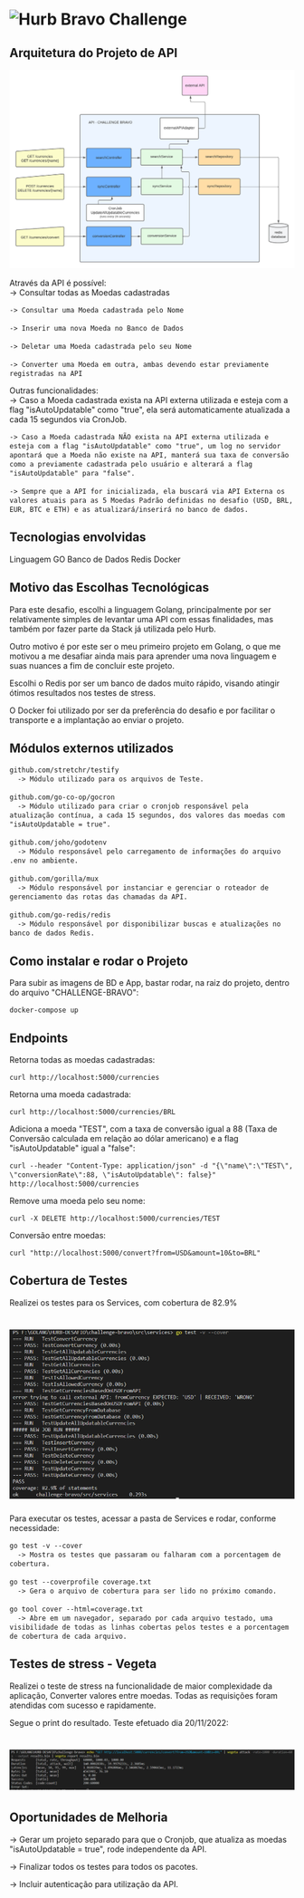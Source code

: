 # <img src="https://avatars1.githubusercontent.com/u/7063040?v=4&s=200.jpg" alt="Hurb" width="24" /> Bravo Challenge

## Arquitetura do Projeto de API
  <img src="HURB - DESAFIO BRAVO.png" alt="architecture_desafio-bravo"/> 

  Através da API é possível:<br>
    -> Consultar todas as Moedas cadastradas

    -> Consultar uma Moeda cadastrada pelo Nome

    -> Inserir uma nova Moeda no Banco de Dados

    -> Deletar uma Moeda cadastrada pelo seu Nome

    -> Converter uma Moeda em outra, ambas devendo estar previamente registradas na API

  Outras funcionalidades:<br>
    -> Caso a Moeda cadastrada exista na API externa utilizada e esteja com a flag "isAutoUpdatable" como "true", ela será automaticamente atualizada a cada 15 segundos via CronJob.

    -> Caso a Moeda cadastrada NÃO exista na API externa utilizada e esteja com a flag "isAutoUpdatable" como "true", um log no servidor apontará que a Moeda não existe na API, manterá sua taxa de conversão como a previamente cadastrada pelo usuário e alterará a flag "isAutoUpdatable" para "false".
    
    -> Sempre que a API for inicializada, ela buscará via API Externa os valores atuais para as 5 Moedas Padrão definidas no desafio (USD, BRL, EUR, BTC e ETH) e as atualizará/inserirá no banco de dados.

## Tecnologias envolvidas
  Linguagem GO
  Banco de Dados Redis
  Docker

## Motivo das Escolhas Tecnológicas
  Para este desafio, escolhi a linguagem Golang, principalmente por ser relativamente simples de levantar uma API com essas finalidades, mas também por fazer parte da Stack já utilizada pelo Hurb.

  Outro motivo é por este ser o meu primeiro projeto em Golang, o que me motivou a me desafiar ainda mais para aprender uma nova linguagem e suas nuances a fim de concluir este projeto.

  Escolhi o Redis por ser um banco de dados muito rápido, visando atingir ótimos resultados nos testes de stress.

  O Docker foi utilizado por ser da preferência do desafio e por facilitar o transporte e a implantação ao enviar o projeto.

## Módulos externos utilizados
    github.com/stretchr/testify
      -> Módulo utilizado para os arquivos de Teste.

    github.com/go-co-op/gocron
      -> Módulo utilizado para criar o cronjob responsável pela atualização contínua, a cada 15 segundos, dos valores das moedas com "isAutoUpdatable = true".

    github.com/joho/godotenv
      -> Módulo responsável pelo carregamento de informações do arquivo .env no ambiente.

    github.com/gorilla/mux
      -> Módulo responsável por instanciar e gerenciar o roteador de gerenciamento das rotas das chamadas da API.

    github.com/go-redis/redis
      -> Módulo responsável por disponibilizar buscas e atualizações no banco de dados Redis.

## Como instalar e rodar o Projeto
  Para subir as imagens de BD e App, bastar rodar, na raiz do projeto, dentro do arquivo "CHALLENGE-BRAVO":
   
  <pre><code>docker-compose up</code></pre>

## Endpoints

Retorna todas as moedas cadastradas:
  <pre><code>curl http://localhost:5000/currencies</code></pre>

Retorna uma moeda cadastrada:
  <pre><code>curl http://localhost:5000/currencies/BRL</code></pre>

Adiciona a moeda "TEST", com a taxa de conversão igual a 88 (Taxa de Conversão calculada em relação ao dólar americano) e a flag "isAutoUpdatable" igual a "false":
  <pre><code>curl --header "Content-Type: application/json" -d "{\"name\":\"TEST\", \"conversionRate\":88, \"isAutoUpdatable\": false}" http://localhost:5000/currencies</code></pre>

Remove uma moeda pelo seu nome:
  <pre><code>curl -X DELETE http://localhost:5000/currencies/TEST</code></pre>

Conversão entre moedas:
  <pre><code>curl "http://localhost:5000/convert?from=USD&amount=10&to=BRL"</code></pre>
    

## Cobertura de Testes
  Realizei os testes para os Services, com cobertura de 82.9%
  # <img src="test_coverage.png" alt="Test Coverage"/> 

  Para executar os testes, acessar a pasta de Services e rodar, conforme necessidade:
    
    go test -v --cover
      -> Mostra os testes que passaram ou falharam com a porcentagem de cobertura.
  
    go test --coverprofile coverage.txt
      -> Gera o arquivo de cobertura para ser lido no próximo comando.

    go tool cover --html=coverage.txt
      -> Abre em um navegador, separado por cada arquivo testado, uma visibilidade de todas as linhas cobertas pelos testes e a porcentagem de cobertura de cada arquivo.


## Testes de stress - Vegeta
  Realizei o teste de stress na funcionalidade de maior complexidade da aplicação, Converter valores entre moedas. Todas as requisições foram atendidas com sucesso e rapidamente.

  Segue o print do resultado. Teste efetuado dia 20/11/2022:
  # <img src="vegeta_stress_test_results.png" alt="vegeta_stress_test"/> 

## Oportunidades de Melhoria
  -> Gerar um projeto separado para que o Cronjob, que atualiza as moedas "isAutoUpdatable = true", rode independente da API.

  -> Finalizar todos os testes para todos os pacotes.

  -> Incluir autenticação para utilização da API.